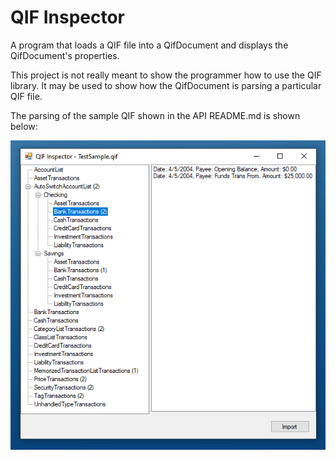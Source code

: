 # QIF Inspector
A program that loads a QIF file into a QifDocument and displays the QifDocument's properties.

This project is not really meant to show the programmer how to use the QIF library. It may be used to show how the QifDocument is parsing a particular QIF file.

The parsing of the sample QIF shown in the API README.md is shown below:

![Qif Inspector Example](ApiTest/images/QifInspector.PNG)
